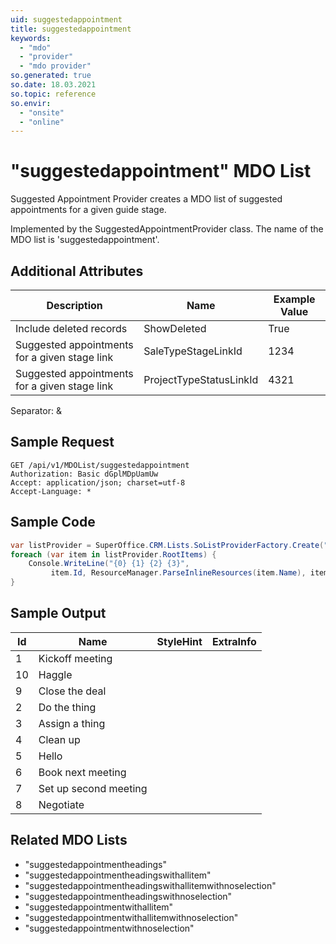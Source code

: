 ```yaml
---
uid: suggestedappointment
title: suggestedappointment
keywords:
  - "mdo"
  - "provider"
  - "mdo provider"
so.generated: true
so.date: 18.03.2021
so.topic: reference
so.envir:
  - "onsite"
  - "online"
---
```


# "suggestedappointment" MDO List
Suggested Appointment Provider creates a MDO list of suggested appointments for a given guide stage.



Implemented by the <see cref="T:SuperOffice.CRM.Lists.SuggestedAppointmentProvider">SuggestedAppointmentProvider</see> class.
The name of the MDO list is 'suggestedappointment'.

## Additional Attributes

| Description | Name | Example Value |
|-----|-----|------|
|Include deleted records| ShowDeleted|True|
|Suggested appointments for a given stage link| SaleTypeStageLinkId|1234|
|Suggested appointments for a given stage link| ProjectTypeStatusLinkId|4321|

Separator: &





## Sample Request

```http!
GET /api/v1/MDOList/suggestedappointment
Authorization: Basic dGplMDpUamUw
Accept: application/json; charset=utf-8
Accept-Language: *

```

## Sample Code
```cs
var listProvider = SuperOffice.CRM.Lists.SoListProviderFactory.Create("suggestedappointment", forceFlatList: true);
foreach (var item in listProvider.RootItems) {
    Console.WriteLine("{0} {1} {2} {3}", 
         item.Id, ResourceManager.ParseInlineResources(item.Name), item.StyleHint, item.ExtraInfo);
}
```

## Sample Output

|Id   | Name  |StyleHint|ExtraInfo |
| --- | ----- | ------- | -------- |
|1|Kickoff meeting|||
|10|Haggle|||
|9|Close the deal|||
|2|Do the thing|||
|3|Assign a thing|||
|4|Clean up|||
|5|Hello|||
|6|Book next meeting|||
|7|Set up second meeting|||
|8|Negotiate|||


## Related MDO Lists

* "suggestedappointmentheadings"
* "suggestedappointmentheadingswithallitem"
* "suggestedappointmentheadingswithallitemwithnoselection"
* "suggestedappointmentheadingswithnoselection"
* "suggestedappointmentwithallitem"
* "suggestedappointmentwithallitemwithnoselection"
* "suggestedappointmentwithnoselection"
